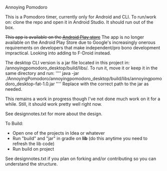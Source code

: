 Annoying Pomodoro

This is a Pomodoro timer, currently only for Android and CLI.  To run/work on: clone the repo and open it in Android Studio.  It should run out of the box.

~~This app is available on the [Android Play store](https://play.google.com/store/apps/details?id=com.github.rs17.annoyingpomodoro)~~
The app is no longer available on the Android Play Store due to Google's increasingly onerous requirements on developers that make independent/pro bono development impractical. Looking into adding to F-Droid instead.

The desktop CLI version is a jar file located in this project in: /annoyingpomodoro_desktop/build/libs/.  To run it, move it or keep it in the same directory and run:
''''
java -jar ./AnnoyingPomodoro/annoyingpomodoro_desktop/build/libs/annoyingpomodoro_desktop-fat-1.0.jar
''''
Replace with the correct path to the jar as needed.

This remains a work in progress though I've not done much work on it for a while.  Still, it should work pretty well right now.

See designnotes.txt for more about the design.

To Build: 

- Open one of the projects in Idea or whatever
- Run "build" and "jar" in gradle on **lib** (do this anytime you need to refresh the lib code)
- Run build on project

See designnotes.txt if you plan on forking and/or contributing so you can understand the structure.
